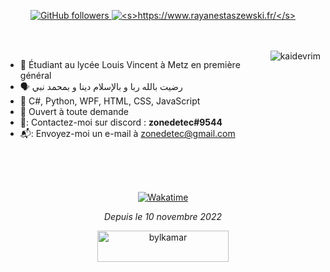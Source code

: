 <p align="center">
  <a href="github.com/zonetecde">  
    <img alt="GitHub followers" src="https://img.shields.io/github/followers/zonetecde?style=for-the-badge">
  </a>
  <a href="github.com/zonetecde">
    <img alt="<s>https://www.rayanestaszewski.fr/</s>" src="https://img.shields.io/github/stars/zonetecde?style=for-the-badge">
  </a>
</p>
<br/><br/>
<a href="#zonetecde-title">
  
  <img src="https://github-readme-stats.vercel.app/api?username=zonetecde&bg_color=30,e96443,904e95&title_color=fff&text_color=fff" alt="kaidevrim" align="right" />

</a>

* :office:  Étudiant au lycée Louis Vincent à Metz en première général 
* 🗣️  رضيت بالله ربا و بالإسلام دينا و بمحمد نبي
* :seedling:   C#, Python, WPF, HTML, CSS, JavaScript  
* :speech_balloon:   Ouvert à toute demande
* 🐧:   Contactez-moi sur discord : **zonedetec#9544**
* 📬:   Envoyez-moi un e-mail à zonedetec@gmail.com

<br>
<br/>

<br/>
<p align="center">
   <a href="https://wakatime.com/@zonetecde">  
    <img alt="Wakatime" src="https://github-readme-stats.vercel.app/api/wakatime?username=@zonetecde&custom_title=Coding%20activity">
  </a>
  
  <p align="center"><i>Depuis le 10 novembre 2022</i></p>
</p> 

  <p align="center"><a  href="https://www.buymeacoffee.com/zonetecde">  <img src="https://cdn.buymeacoffee.com/buttons/v2/default-yellow.png"  height="50"  width="210"  alt="bylkamar"  /></a></p>



